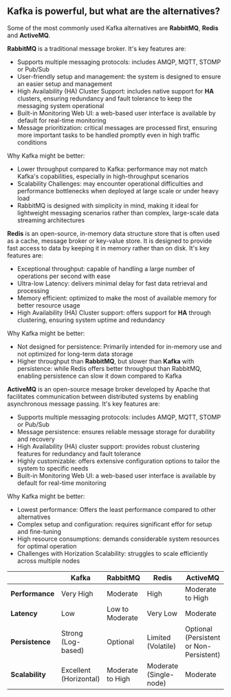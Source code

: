 ## Kafka is powerful, but what are the alternatives?

Some of the most commonly used Kafka alternatives are **RabbitMQ**, **Redis** and **ActiveMQ**.

**RabbitMQ** is a traditional message broker. It's key features are:
* Supports multiple messaging protocols: includes AMQP, MQTT, STOMP or Pub/Sub
* User-friendly setup and management: the system is designed to ensure an easier setup and management
* High Availability (HA) Cluster Support: includes native support for **HA** clusters, ensuring redundancy and fault tolerance to keep the messaging system operational
* Built-in Monitoring Web UI: a web-based user interface is available by default for real-time monitoring
* Message prioritization: critical messages are processed first, ensuring more important tasks to be handled promptly even in high traffic conditions

Why Kafka might be better:
* Lower throughput compared to Kafka: performance may not match Kafka's copabilities, especially in high-throughput scenarios
* Scalability Challenges: may encounter operational difficulties and performance bottlenecks when deployed at large scale or under heavy load
* RabbitMQ is designed with simplicity in mind, making it ideal for lightweight messaging scenarios rather than complex, large-scale data streaming architectures

**Redis** is an open-source, in-memory data structure store that is often used as a cache, message broker or key-value store. It is designed to provide fast access to data by keeping it in memory rather than on disk. It's key features are:
* Exceptional throughput: capable of handling a large number of operations per second with ease
* Ultra-low Latency: delivers minimal delay for fast data retrieval and processing
* Memory efficient: optimized to make the most of available memory for better resource usage
* High Availability (HA) Cluster support: offers support for **HA** through clustering, ensuring system uptime and redundancy

Why Kafka might be better:
* Not designed for persistence: Primarily intended for in-memory use and not optimized for long-term data storage
* Higher throughput than **RabbitMQ**, but slower than **Kafka** with persistence: while Redis offers better throughput than RabbitMQ, enabling persistence can slow it down compared to Kafka

**ActiveMQ** is an open-source mesage broker developed by Apache that facilitates communication between distributed systems by enabling asynchronous message passing. It's key features are:
* Supports multiple messaging protocols: includes AMQP, MQTT, STOMP or Pub/Sub
* Message persistence: ensures reliable message storage for durability and recovery
* High Availability (HA) cluster support: provides robust clustering features for redundancy and fault tolerance
* Highly customizable: offers extensive configuration options to tailor the system to specific needs
* Built-in Monitoring Web UI: a web-based user interface is available by default for real-time monitoring

Why Kafka might be better:
* Lowest performance: Offers the least performance compared to other alternatives
* Complex setup and configuration: requires significant effor for setup and fine-tuning
* High resource consumptions: demands considerable system resources for optimal operation
* Challenges with Horization Scalability: struggles to scale efficiently across multiple nodes

|    | **Kafka**        | **RabbitMQ**     | **Redis**        | **ActiveMQ**      |
|-----------------|------------------|------------------|------------------|-------------------|
| **Performance** | Very High        | Moderate         | High             | Moderate to High  |
| **Latency**     | Low              | Low to Moderate  | Very Low         | Moderate          |
| **Persistence** | Strong (Log-based) | Optional         | Limited (Volatile) | Optional (Persistent or Non-Persistent) |
| **Scalability** | Excellent (Horizontal) | Moderate to High | Moderate (Single-node) | Moderate |


